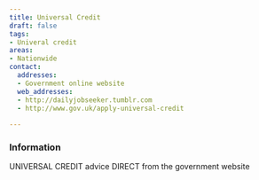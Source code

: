 ```yaml
---
title: Universal Credit
draft: false
tags:
- Univeral credit
areas:
- Nationwide
contact:
  addresses:
  - Government online website
  web_addresses:
  - http://dailyjobseeker.tumblr.com
  - http://www.gov.uk/apply-universal-credit
  
---
```


### Information
UNIVERSAL CREDIT advice 
DIRECT from the government website

